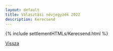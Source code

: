 ```yaml
---
layout: default
title: Választási névjegyzék 2022
description: Kerecsend
---
```


{% include settlementHTMLs/Kerecsend.html %}

[Vissza](./)
